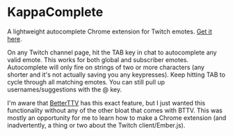 # KappaComplete

A lightweight autocomplete Chrome extension for Twitch emotes. [Get it here](https://chrome.google.com/webstore/detail/gldlaombdcbakndhnaahbhcaikdjkbek).

On any Twitch channel page, hit the TAB key in chat to autocomplete any valid emote. This works for both global and subscriber emotes. Autocomplete will only fire on strings of two or more characters (any shorter and it's not actually saving you any keypresses). Keep hitting TAB to cycle through all matching emotes. You can still pull up usernames/suggestions with the @ key.

I'm aware that [BetterTTV](https://github.com/night/BetterTTV) has this exact feature, but I just wanted this functionality without any of the other bloat that comes with BTTV. This was mostly an opportunity for me to learn how to make a Chrome extension (and inadvertently, a thing or two about the Twitch client/Ember.js).